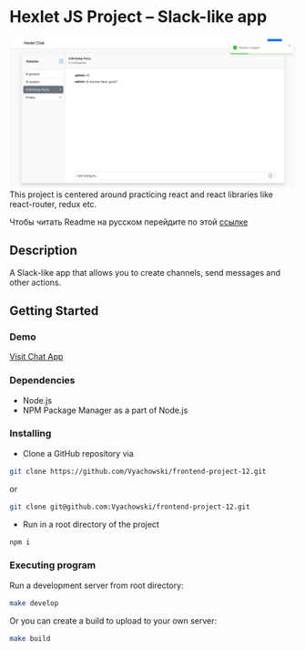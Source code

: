 # Hexlet JS Project – Slack-like app

![Cover image for project](https://github.com/Vyachowski/frontend-project-12/blob/main/cover.png)
This project is centered around practicing react and react libraries like react-router, redux etc.

Чтобы читать Readme на русском перейдите по этой [ссылке](https://github.com/Vyachowski/frontend-project-12/blob/main/README_ru.md)

## Description

A Slack-like app that allows you to create channels, send messages and other actions.

## Getting Started

### Demo

[Visit Chat App](https://slack-like-app.onrender.com)

### Dependencies

* Node.js
* NPM Package Manager as a part of Node.js

### Installing

* Clone a GitHub repository via

```sh
git clone https://github.com/Vyachowski/frontend-project-12.git
```

or

```sh 
git clone git@github.com:Vyachowski/frontend-project-12.git
```

* Run in a root directory of the project
```sh 
npm i
```

### Executing program

Run a development server from root directory:

```sh 
make develop
```
Or you can create a build to upload to your own server:

```sh
make build
```
